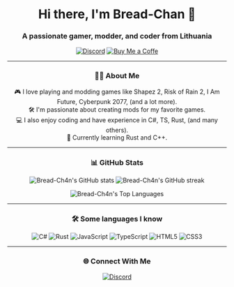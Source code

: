 <h1 align="center">Hi there, I'm Bread-Chan 👋</h1>
<h3 align="center">A passionate gamer, modder, and coder from Lithuania</h3>

<p align="center">
  <a href="https://discord.com/users/212243828831289344"><img src="https://img.shields.io/badge/Discord-232634?style=flat-square&logo=discord&logoColor=232634&color=ca9ee6" alt="Discord"></a>
   <a href="[https://discord.com/users/212243828831289344](https://buymeacoffee.com/bread.chan)"><img src="https://img.shields.io/badge/Buy%20Me%20a%20Coffee-F79D5E?style=flat-square&logo=buy-me-a-coffee&logoColor=232634&color=ca9ee6" alt="Buy Me a Coffe"></a>
</p>

---

### <h3 align="center">👨‍💻 About Me</h3>

<p align="center">
🎮 I love playing and modding games like Shapez 2, Risk of Rain 2, I Am Future, Cyberpunk 2077, (and a lot more).<br>
🛠️ I'm passionate about creating mods for my favorite games.<br>
💻 I also enjoy coding and have experience in C#, TS, Rust, (and many others).<br>
🌱 Currently learning Rust and C++.
</p>

---

### <h3 align="center">📊 GitHub Stats</h3>

<p align="center">
  <img src="https://github-readme-stats.vercel.app/api?username=Bread-Ch4n&theme=transparent&text_color=ca9ee6&title_color=ca9ee6&icon_color=ca9ee6&show_icons=true&include_all_commits=true&hide_border=true" alt="Bread-Ch4n's GitHub stats">
  <img src="https://github-readme-streak-stats.herokuapp.com?user=Bread-Ch4n&theme=transparent&hide_border=true&stroke=CA9EE6&ring=CA9EE6&fire=CA9EE6&sideLabels=CA9EE6&dates=CA9EE6&currStreakLabel=CA9EE6&currStreakNum=CA9EE6&sideNums=CA9EE6" alt="Bread-Ch4n's GitHub streak">
</p>

<p align="center">
  <img src="https://github-readme-stats.vercel.app/api/top-langs/?username=Bread-Ch4n&theme=transparent&text_color=ca9ee6&title_color=ca9ee6&icon_color=ca9ee6&layout=compact&hide_border=true" alt="Bread-Ch4n's Top Languages">
</p>

---

### <h3 align="center">🛠 Some languages I know</h3>

<p align="center">
  <img src="https://img.shields.io/badge/C%23-239120?style=flat-square&logo=c-sharp&logoColor=white" alt="C#">
  <img src="https://img.shields.io/badge/Rust-000000?style=flat-square&logo=rust&logoColor=white" alt="Rust">
  <img src="https://img.shields.io/badge/JavaScript-F7DF1E?style=flat-square&logo=javascript&logoColor=black" alt="JavaScript">
  <img src="https://img.shields.io/badge/TypeScript-007ACC?style=flat-square&logo=typescript&logoColor=white" alt="TypeScript">
  <img src="https://img.shields.io/badge/HTML5-E34F26?style=flat-square&logo=html5&logoColor=white" alt="HTML5">
  <img src="https://img.shields.io/badge/CSS3-1572B6?style=flat-square&logo=css3&logoColor=white" alt="CSS3">
</p>

---

### <h3 align="center">🌐 Connect With Me</h3>

<p align="center">
  <a href="https://discord.com/users/212243828831289344"><img src="https://img.shields.io/badge/Discord-232634?style=flat-square&logo=discord&logoColor=232634&color=ca9ee6" alt="Discord"></a>
</p>
